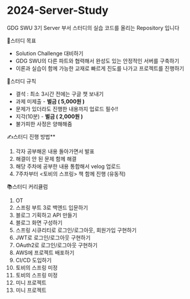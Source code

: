 # 2024-Server-Study
GDG SWU 3기 Server 부서 스터디의 실습 코드를 올리는 Repository 입니다

🎉스터디 목표
- Solution Challenge 대비하기
- GDG SWU의 다른 파트와 협력해서 완성도 있는 안정적인 서버를 구축하기
- 이론과 실습이 함께 가능한 교재로 빠르게 진도를 나가고 프로젝트를 진행하기

🤝스터디 규칙
- 결석 : 최소 3시간 전에는 구글 챗 보내기
- 과제  미제출 - **벌금 ( 5,000원 )**
- 문제가 있더라도 진행한 내용까지 업로드 필수!!
- 지각(10분) - **벌금 ( 2,000원 )**
- 불가피한 사정은 양해해줌

✍️스터디 진행 방법**
1. 각자 공부해온 내용 돌아가면서 발표
2. 해결이 안 된 문제 함께 해결
3. 해당 주차에 공부한 내용 통합해서 velog 업로드
4. 7주차부터 <토비의 스프링> 책 함께 진행 (유동적)

📚스터디 커리큘럼
1. OT
2. 스프링 부트 3로 백엔드 입문하기
3. 블로그 기획하고 API 만들기
4. 블로그 화면 구성하기
5. 스프링 시큐리티로 로그인/로그아웃, 회원가입 구현하기 
6. JWT로 로그인/로그아웃 구현하기
7. OAuth2로 로그인/로그아웃 구현하기
8. AWS에 프로젝트 배포하기
9. CI/CD 도입하기
10. 토비의 스프링 미정
11. 토비의 스프링 미정
12. 미니 프로젝트 
13. 미니 프로젝트
